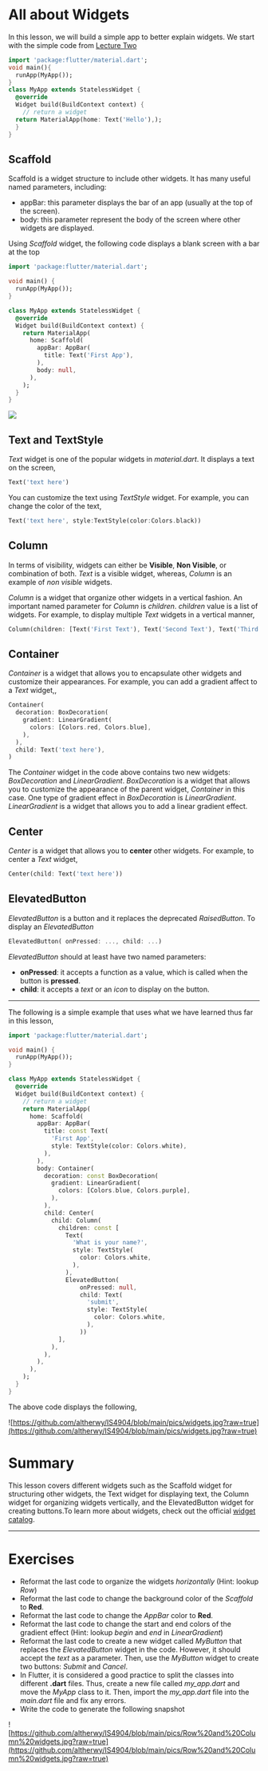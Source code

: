 # All about Widgets

In this lesson, we will build a simple app to better explain widgets. We start with the simple code from [Lecture Two](https://github.com/altherwy/IS4904/blob/main/Lecture%20Two/Lecture%20Two.md)

```dart
import 'package:flutter/material.dart';
void main(){
  runApp(MyApp());
}
class MyApp extends StatelessWidget {
  @override
  Widget build(BuildContext context) {
    // return a widget
  return MaterialApp(home: Text('Hello'),);
  }
}
```
## Scaffold
Scaffold is a widget structure to include other widgets. It has many useful named parameters, including:
- appBar: this parameter displays the bar of an app (usually at the top of the screen). 
- body: this parameter represent the body of the screen where other widgets are displayed. 

Using *Scaffold* widget, the following code displays a blank screen with a bar at the top

```dart
import 'package:flutter/material.dart';

void main() {
  runApp(MyApp());
}

class MyApp extends StatelessWidget {
  @override
  Widget build(BuildContext context) {
    return MaterialApp(
      home: Scaffold(
        appBar: AppBar(
          title: Text('First App'),
        ),
        body: null,
      ),
    );
  }
}
```
![](https://github.com/altherwy/IS4904/blob/main/pics/Scaffold.jpg?raw=true)

## Text and TextStyle
*Text* widget is one of the popular widgets in *material.dart*. It displays a text on the screen,
```dart
Text('text here')
```
You can customize the text using *TextStyle* widget. For example, you can change the color of the text,

```dart
Text('text here', style:TextStyle(color:Colors.black))
```
## Column
In terms of visibility, widgets can either be **Visible**, **Non Visible**, or combination of both. *Text* is a visible widget, whereas, *Column* is an example of *non visible* widgets.

*Column* is a widget that organize other widgets in a vertical fashion. An important named parameter for *Column* is *children*. *children* value is a list of widgets. For example, to display multiple *Text* widgets in a vertical manner,

```dart
Column(children: [Text('First Text'), Text('Second Text'), Text('Third Text')])
```
## Container
*Container* is a widget that allows you to encapsulate other widgets and customize their appearances. For example, you can add a gradient affect to a *Text* widget,,
```dart
Container(
  decoration: BoxDecoration(
    gradient: LinearGradient(
      colors: [Colors.red, Colors.blue],
    ),
  ),
  child: Text('text here'),
)
```
The *Container* widget in the code above contains two new widgets: *BoxDecoration* and *LinearGradient*. *BoxDecoration* is a widget that allows you to customize the appearance of the parent widget, *Container* in this case. One type of gradient effect in *BoxDecoration* is *LinearGradient*. *LinearGradient* is a widget that allows you to add a linear gradient effect.

## Center
*Center* is a widget that allows you to **center** other widgets. For example, to center a *Text* widget,

```dart
Center(child: Text('text here'))
```

## ElevatedButton
*ElevatedButton* is a button and it replaces the deprecated *RaisedButton*. To display an *ElevatedButton*

```dart
ElevatedButton( onPressed: ..., child: ...)
```
*ElevatedButton* should at least have two named parameters: 
- **onPressed**: it accepts a function as a value, which is called when the button is **pressed**.
- **child**: it accepts a *text* or an *icon* to display on the button. 
---
The following is a simple example that uses what we have learned thus far in this lesson,

```dart
import 'package:flutter/material.dart';

void main() {
  runApp(MyApp());
}

class MyApp extends StatelessWidget {
  @override
  Widget build(BuildContext context) {
    // return a widget
    return MaterialApp(
      home: Scaffold(
        appBar: AppBar(
          title: const Text(
            'First App',
            style: TextStyle(color: Colors.white),
          ),
        ),
        body: Container(
          decoration: const BoxDecoration(
            gradient: LinearGradient(
              colors: [Colors.blue, Colors.purple],
            ),
          ),
          child: Center(
            child: Column(
              children: const [
                Text(
                  'What is your name?',
                  style: TextStyle(
                    color: Colors.white,
                  ),
                ),
                ElevatedButton(
                    onPressed: null,
                    child: Text(
                      'submit',
                      style: TextStyle(
                        color: Colors.white,
                      ),
                    ))
              ],
            ),
          ),
        ),
      ),
    );
  }
}

```
The above code displays the following,

![https://github.com/altherwy/IS4904/blob/main/pics/widgets.jpg?raw=true](https://github.com/altherwy/IS4904/blob/main/pics/widgets.jpg?raw=true)


# Summary
This lesson covers different widgets such as the Scaffold widget for structuring other widgets, the Text widget for displaying text, the Column widget for organizing widgets vertically, and the ElevatedButton widget for creating buttons.To learn more about widgets, check out the official [widget catalog](https://docs.flutter.dev/ui/widgets).

---
# Exercises
- Reformat the last code to organize the widgets *horizontally* (Hint: lookup *Row*)
- Reformat the last code to change the background color of the *Scaffold* to **Red**.
- Reformat the last code to change the *AppBar* color to **Red**.
- Reformat the last code to change the start and end colors of the gradient effect (Hint: lookup *begin* and *end* in *LinearGradient*)
- Reformat the last code to create a new widget called *MyButton* that replaces the *ElevatedButton* widget in the code. However, it should accept the *text* as a parameter. Then, use the *MyButton* widget to create two buttons: *Submit* and *Cancel*.
- In Flutter, it is considered a good practice to split the classes into different **.dart** files. Thus, create a new file called *my_app.dart* and move the *MyApp* class to it. Then, import the *my_app.dart* file into the *main.dart* file and fix any errors.
- Write the code to generate the following snapshot

![https://github.com/altherwy/IS4904/blob/main/pics/Row%20and%20Column%20widgets.jpg?raw=true](https://github.com/altherwy/IS4904/blob/main/pics/Row%20and%20Column%20widgets.jpg?raw=true)
  
  ```dart